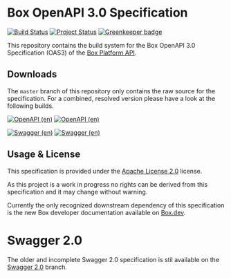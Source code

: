# Box OpenAPI 3.0 Specification

[![Build Status](https://travis-ci.com/box/box-openapi.svg?branch=master)](https://travis-ci.com/box/box-openapi)
[![Project Status](https://opensource.box.com/badges/active.svg)](http://opensource.box.com/badges) [![Greenkeeper badge](https://badges.greenkeeper.io/box/box-openapi.svg)](https://greenkeeper.io/)

This repository contains the build system for the Box OpenAPI 3.0 Specification (OAS3) of the
[Box Platform API](https://developers.box.com/).

## Downloads

The `master` branch of this repository only contains the raw source for the specification. For a combined, resolved version please have a look at the following builds.

[![OpenAPI (en)](https://img.shields.io/static/v1.svg?label=OpenAPI%203&message=Download&color=grey&labelColor=0361D4&style=for-the-badge&logoColor=white)](https://raw.githubusercontent.com/box/box-openapi/en/openapi.json)
[![OpenAPI (en)](https://img.shields.io/static/v1.svg?label=OpenAPI%203&message=ダウンロード&color=grey&labelColor=0361D4&style=for-the-badge&logoColor=white)](https://raw.githubusercontent.com/box/box-openapi/jp/openapi.json)

[![Swagger (en)](https://img.shields.io/static/v1.svg?label=Swagger%202&message=Backported&color=grey&labelColor=0361D4&style=for-the-badge)](https://github.com/box/box-openapi/tree/swagger-2.0)
[![Swagger (en)](https://img.shields.io/static/v1.svg?label=Swagger%202&message=Legacy%20/%20Incomplete&color=grey&labelColor=lightgrey&style=for-the-badge)](https://github.com/box/box-openapi/tree/legacy-swagger-2.0/v2.0)

## Usage & License

This specification is provided under the [Apache License 2.0](LICENSE) license.

As this project is a work in progress no rights can be derived from 
this specification and it may change without warning.

Currently the only recognized downstream dependency of this specification is 
the new Box developer documentation available on [Box.dev](https://box.dev).

# Swagger 2.0

The older and incomplete Swagger 2.0 specification is stil available on the [Swagger 2.0](https://github.com/box/box-openapi/tree/swagger_2.0) branch.
